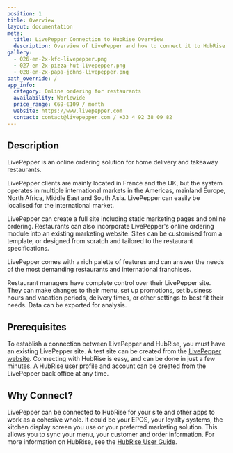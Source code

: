 ```yaml
---
position: 1
title: Overview
layout: documentation
meta:
  title: LivePepper Connection to HubRise Overview
  description: Overview of LivePepper and how to connect it to HubRise.
gallery:
  - 026-en-2x-kfc-livepepper.png
  - 027-en-2x-pizza-hut-livepepper.png
  - 028-en-2x-papa-johns-livepepper.png
path_override: /
app_info:
  category: Online ordering for restaurants
  availability: Worldwide
  price_range: €69-€109 / month
  website: https://www.livepepper.com
  contact: contact@livepepper.com / +33 4 92 38 09 82
---
```


[comment]: # 'We need background effect for images on apps overview page too'

## Description

[comment]: # 'We need background effect for images on apps overview page too'

LivePepper is an online ordering solution for home delivery and takeaway restaurants.

LivePepper clients are mainly located in France and the UK, but the system operates in multiple international markets in the Americas, mainland Europe, North Africa, Middle East and South Asia. LivePepper can easily be localised for the international market.

LivePepper can create a full site including static marketing pages and online ordering. Restaurants can also incorporate LivePepper's online ordering module into an existing marketing website. Sites can be customised from a template, or designed from scratch and tailored to the restaurant specifications.

LivePepper comes with a rich palette of features and can answer the needs of the most demanding restaurants and international franchises.

Restaurant managers have complete control over their LivePepper site. They can make changes to their menu, set up promotions, set business hours and vacation periods, delivery times, or other settings to best fit their needs. Data can be exported for analysis.

## Prerequisites

To establish a connection between LivePepper and HubRise, you must have an existing LivePepper site. A test site can be created from the [LivePepper website](https://www.livepepper.com). Connecting with HubRise is easy, and can be done in just a few minutes. A HubRise user profile and account can be created from the LivePepper back office at any time.

## Why Connect?

LivePepper can be connected to HubRise for your site and other apps to work as a cohesive whole. It could be your EPOS, your loyalty systems, the kitchen display screen you use or your preferred marketing solution. This allows you to sync your menu, your customer and order information. For more information on HubRise, see the [HubRise User Guide](/docs).
